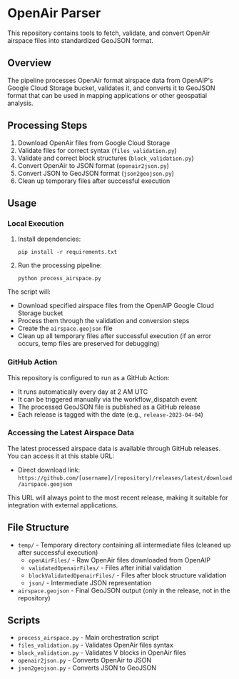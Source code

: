 # OpenAir Parser

This repository contains tools to fetch, validate, and convert OpenAir airspace files into standardized GeoJSON format.

## Overview

The pipeline processes OpenAir format airspace data from OpenAIP's Google Cloud Storage bucket, validates it, and converts it to GeoJSON format that can be used in mapping applications or other geospatial analysis.

## Processing Steps

1. Download OpenAir files from Google Cloud Storage
2. Validate files for correct syntax (`files_validation.py`)
3. Validate and correct block structures (`block_validation.py`)
4. Convert OpenAir to JSON format (`openair2json.py`)
5. Convert JSON to GeoJSON format (`json2geojson.py`)
6. Clean up temporary files after successful execution

## Usage

### Local Execution

1. Install dependencies:
   ```
   pip install -r requirements.txt
   ```

2. Run the processing pipeline:
   ```
   python process_airspace.py
   ```

The script will:
- Download specified airspace files from the OpenAIP Google Cloud Storage bucket
- Process them through the validation and conversion steps
- Create the `airspace.geojson` file
- Clean up all temporary files after successful execution (if an error occurs, temp files are preserved for debugging)

### GitHub Action

This repository is configured to run as a GitHub Action:
- It runs automatically every day at 2 AM UTC
- It can be triggered manually via the workflow_dispatch event
- The processed GeoJSON file is published as a GitHub release
- Each release is tagged with the date (e.g., `release-2023-04-04`)

### Accessing the Latest Airspace Data

The latest processed airspace data is available through GitHub releases. You can access it at this stable URL:

- Direct download link: `https://github.com/[username]/[repository]/releases/latest/download/airspace.geojson`

This URL will always point to the most recent release, making it suitable for integration with external applications.

## File Structure

- `temp/` - Temporary directory containing all intermediate files (cleaned up after successful execution)
  - `openAirFiles/` - Raw OpenAir files downloaded from OpenAIP
  - `validatedOpenairFiles/` - Files after initial validation
  - `blockValidatedOpenairFiles/` - Files after block structure validation
  - `json/` - Intermediate JSON representation
- `airspace.geojson` - Final GeoJSON output (only in the release, not in the repository)

## Scripts

- `process_airspace.py` - Main orchestration script
- `files_validation.py` - Validates OpenAir files syntax
- `block_validation.py` - Validates V blocks in OpenAir files
- `openair2json.py` - Converts OpenAir to JSON
- `json2geojson.py` - Converts JSON to GeoJSON 